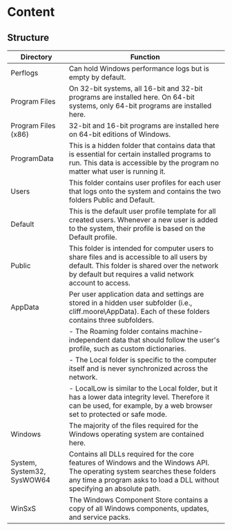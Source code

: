 # Content 


## Structure

| Directory           | Function                                                                                                                                                                                                    |
|---------------------|-------------------------------------------------------------------------------------------------------------------------------------------------------------------------------------------------------------|
| Perflogs            | Can hold Windows performance logs but is empty by default.                                                                                                                                                  |
| Program Files       | On 32-bit systems, all 16-bit and 32-bit programs are installed here. On 64-bit systems, only 64-bit programs are installed here.                                                                           |
| Program Files (x86) | 32-bit and 16-bit programs are installed here on 64-bit editions of Windows.                                                                                                                               |
| ProgramData         | This is a hidden folder that contains data that is essential for certain installed programs to run. This data is accessible by the program no matter what user is running it.                              |
| Users               | This folder contains user profiles for each user that logs onto the system and contains the two folders Public and Default.                                                                                 |
| Default             | This is the default user profile template for all created users. Whenever a new user is added to the system, their profile is based on the Default profile.                                              |
| Public              | This folder is intended for computer users to share files and is accessible to all users by default. This folder is shared over the network by default but requires a valid network account to access. |
| AppData             | Per user application data and settings are stored in a hidden user subfolder (i.e., cliff.moore\AppData). Each of these folders contains three subfolders.                                               |
|                     |   - The Roaming folder contains machine-independent data that should follow the user's profile, such as custom dictionaries.                                                                              |
|                     |   - The Local folder is specific to the computer itself and is never synchronized across the network.                                                                                                    |
|                     |   - LocalLow is similar to the Local folder, but it has a lower data integrity level. Therefore it can be used, for example, by a web browser set to protected or safe mode.                               |
| Windows             | The majority of the files required for the Windows operating system are contained here.                                                                                                                    |
| System, System32, SysWOW64 | Contains all DLLs required for the core features of Windows and the Windows API. The operating system searches these folders any time a program asks to load a DLL without specifying an absolute path.        |
| WinSxS              | The Windows Component Store contains a copy of all Windows components, updates, and service packs.                                                                                                       |
